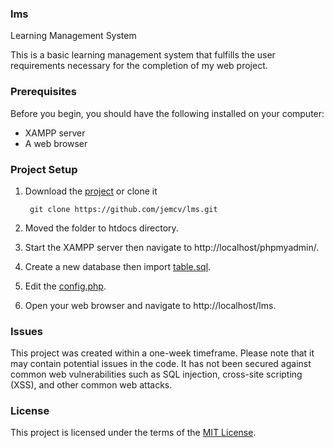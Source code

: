 ### lms
Learning Management System

This is a basic learning management system that fulfills the user requirements necessary for the completion of my web project.

### Prerequisites
Before you begin, you should have the following installed on your computer:

- XAMPP server
- A web browser

### Project Setup
1. Download the [project](https://github.com/jemcv/lms/archive/refs/heads/main.zip) or clone it
    
        git clone https://github.com/jemcv/lms.git
        
1. Moved the folder to htdocs directory.
2. Start the XAMPP server then navigate to http://localhost/phpmyadmin/. 
3. Create a new database then import [table.sql](sql/table.sql).
4. Edit the [config.php](config.php).
5. Open your web browser and navigate to http://localhost/lms.
   
### Issues
This project was created within a one-week timeframe. Please note that it may contain potential issues in the code. It has not been secured against common web vulnerabilities such as SQL injection, cross-site scripting (XSS), and other common web attacks.

### License
This project is licensed under the terms of the [MIT License](https://opensource.org/licenses/MIT).

